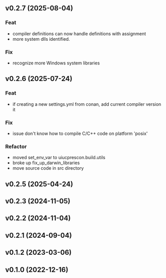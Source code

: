 ## v0.2.7 (2025-08-04)

### Feat

- compiler definitions can now handle definitions with assignment
- more system dlls identified.

### Fix

- recognize more Windows system libraries

## v0.2.6 (2025-07-24)

### Feat

- if creating a new settings.yml from conan, add current compiler version it

### Fix

- issue don't know how to compile C/C++ code on platform 'posix'

### Refactor

- moved set_env_var to uiucprescon.build.utils
- broke up fix_up_darwin_libraries
- move source code in src directory

## v0.2.5 (2025-04-24)

## v0.2.3 (2024-11-05)

## v0.2.2 (2024-11-04)

## v0.2.1 (2024-09-04)

## v0.1.2 (2023-03-06)

## v0.1.0 (2022-12-16)
